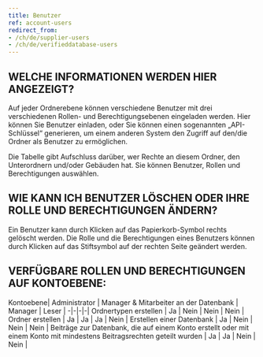 ```yaml
---
title: Benutzer
ref: account-users
redirect_from:
- /ch/de/supplier-users
- /ch/de/verifieddatabase-users
---
```


## WELCHE INFORMATIONEN WERDEN HIER ANGEZEIGT?
Auf jeder Ordnerebene können verschiedene Benutzer mit drei verschiedenen Rollen- und Berechtigungsebenen eingeladen werden. Hier können Sie Benutzer einladen, oder Sie können einen sogenannten „API-Schlüssel“ generieren, um einem anderen System den Zugriff auf den/die Ordner als Benutzer zu ermöglichen.

Die Tabelle gibt Aufschluss darüber, wer Rechte an diesem Ordner, den Unterordnern und/oder Gebäuden hat. Sie können Benutzer, Rollen und Berechtigungen auswählen.

## WIE KANN ICH BENUTZER LÖSCHEN ODER IHRE ROLLE UND BERECHTIGUNGEN ÄNDERN?
Ein Benutzer kann durch Klicken auf das Papierkorb-Symbol rechts gelöscht werden. Die Rolle und die Berechtigungen eines Benutzers können durch Klicken auf das Stiftsymbol auf der rechten Seite geändert werden.

## VERFÜGBARE ROLLEN UND BERECHTIGUNGEN AUF KONTOEBENE:

Kontoebene| Administrator | Manager & Mitarbeiter an der Datenbank | Manager | Leser |
-|-|-|-|
Ordnertypen erstellen | Ja | Nein | Nein | Nein |
Ordner erstellen | Ja | Ja | Ja | Nein |
Erstellen einer Datenbank | Ja | Nein | Nein | Nein |
Beiträge zur Datenbank, die auf einem Konto erstellt oder mit einem Konto mit mindestens Beitragsrechten geteilt wurden | Ja | Ja | Nein | Nein |
